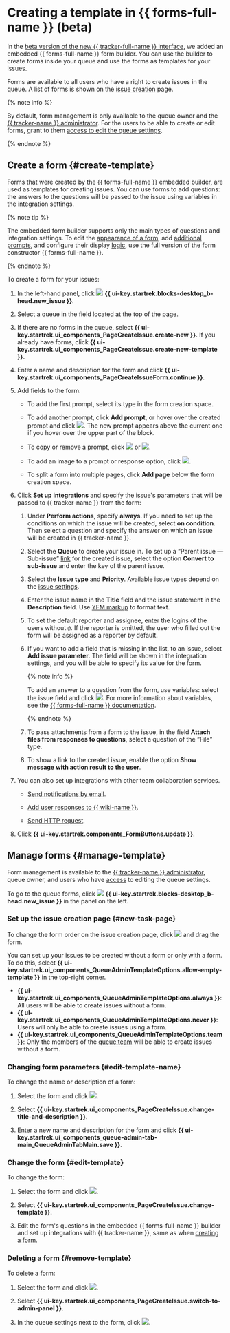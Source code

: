 # Creating a template in {{ forms-full-name }} (beta)

In the [beta version of the new {{ tracker-full-name }} interface](../user/personal.md#sec_beta), we added an embedded {{ forms-full-name }} form builder. You can use the builder to create forms inside your queue and use the forms as templates for your issues.

Forms are available to all users who have a right to create issues in the queue. A list of forms is shown on the [issue creation](create-ticket.md) page.

{% note info %}

By default, form management is only available to the queue owner and the [{{ tracker-name }} administrator](../role-model.md#admin). For the users to be able to create or edit forms, grant to them [access to edit the queue settings](../manager/queue-access.md).

{% endnote %}

## Create a form {#create-template}

Forms that were created by the {{ forms-full-name }} embedded builder, are used as templates for creating issues. You can use forms to add questions: the answers to the questions will be passed to the issue using variables in the integration settings.

{% note tip %}

The embedded form builder supports only the main types of questions and integration settings. To edit the [appearance of a form](../../forms/appearance.md), add [additional prompts](../../forms/add-questions.md), and configure their display [logic](../../forms/send-condition.md), use the full version of the form constructor {{ forms-full-name }}.

{% endnote %}

To create a form for your issues:

1. In the left-hand panel, click ![](../../_assets/tracker/svg/create-task.svg) **{{ ui-key.startrek.blocks-desktop_b-head.new_issue }}**.

1. Select a queue in the field located at the top of the page.

1. If there are no forms in the queue, select **{{ ui-key.startrek.ui_components_PageCreateIssue.create-new }}**. If you already have forms, click **{{ ui-key.startrek.ui_components_PageCreateIssue.create-new-template }}**.

1. Enter a name and description for the form and click **{{ ui-key.startrek.ui_components_PageCreateIssueForm.continue }}**.

1. Add fields to the form.

   * To add the first prompt, select its type in the form creation space.

   * To add another prompt, click **Add prompt**, or hover over the created prompt and click ![](../../_assets/tracker/svg/icon-add.svg). The new prompt appears above the current one if you hover over the upper part of the block.

   * To copy or remove a prompt, click ![](../../_assets/tracker/svg/icon-copy.svg) or ![](../../_assets/tracker/svg/icon-remove.svg).

   * To add an image to a prompt or response option, click ![](../../_assets/tracker/svg/icon-picture.svg).

   * To split a form into multiple pages, click **Add page** below the form creation space.

1. Click **Set up integrations** and specify the issue's parameters that will be passed to {{ tracker-name }} from the form:

   1. Under **Perform actions**, specify **always**.
      If you need to set up the conditions on which the issue will be created, select **on condition**. Then select a question and specify the answer on which an issue will be created in {{ tracker-name }}.

   1. Select the **Queue** to create your issue in. To set up a <q>Parent issue — Sub-issue</q> [link](links.md) for the created issue, select the option **Convert to sub-issue** and enter the key of the parent issue.

   1. Select the **Issue type** and **Priority**. Available issue types depend on the [issue settings](../manager/add-ticket-type.md).

   1. Enter the issue name in the **Title** field and the issue statement in the **Description** field. Use [YFM markup](markup.md) to format text.

   1. To set the default reporter and assignee, enter the logins of the users without `@`. If the reporter is omitted, the user who filled out the form will be assigned as a reporter by default.

   1. If you want to add a field that is missing in the list, to an issue, select **Add issue parameter**. The field will be shown in the integration settings, and you will be able to specify its value for the form.

      {% note info %}

      To add an answer to a question from the form, use variables: select the issue field and click ![](../../_assets/tracker/svg/icon-add.svg). For more information about variables, see the [{{ forms-full-name }} documentation](../../forms/vars.md).

      {% endnote %}

   1. To pass attachments from a form to the issue, in the field **Attach files from responses to questions**, select a question of the <q>File</q> type.

   1. To show a link to the created issue, enable the option **Show message with action result to the user**.

1. You can also set up integrations with other team collaboration services.

   * [Send notifications by email](../../forms/send-mail.md).

   * [Add user responses to {{ wiki-name }}](../../forms/send-wiki.md).

   * [Send HTTP request](../../forms/send-request.md).

1. Click **{{ ui-key.startrek.components_FormButtons.update }}**.

## Manage forms {#manage-template}

Form management is available to the [{{ tracker-name }} administrator](../role-model.md#admin), queue owner, and users who have [access](../manager/queue-access.md) to editing the queue settings.

To go to the queue forms, click ![](../../_assets/tracker/svg/create-task.svg) **{{ ui-key.startrek.blocks-desktop_b-head.new_issue }}** in the panel on the left.

### Set up the issue creation page {#new-task-page}

To change the form order on the issue creation page, click ![](../../_assets/tracker/svg/range.svg) and drag the form.

You can set up your issues to be created without a form or only with a form. To do this, select **{{ ui-key.startrek.ui_components_QueueAdminTemplateOptions.allow-empty-template }}** in the top-right corner.
* **{{ ui-key.startrek.ui_components_QueueAdminTemplateOptions.always }}**: All users will be able to create issues without a form.
* **{{ ui-key.startrek.ui_components_QueueAdminTemplateOptions.never }}**: Users will only be able to create issues using a form.
* **{{ ui-key.startrek.ui_components_QueueAdminTemplateOptions.team }}**: Only the members of the [queue team](../manager/queue-team.md) will be able to create issues without a form.

### Changing form parameters {#edit-template-name}

To change the name or description of a form:

1. Select the form and click ![](../../_assets/horizontal-ellipsis.svg).

1. Select **{{ ui-key.startrek.ui_components_PageCreateIssue.change-title-and-description }}**.

1. Enter a new name and description for the form and click **{{ ui-key.startrek.ui_components_queue-admin-tab-main_QueueAdminTabMain.save }}**.

### Change the form {#edit-template}

To change the form:

1. Select the form and click ![](../../_assets/horizontal-ellipsis.svg).

1. Select **{{ ui-key.startrek.ui_components_PageCreateIssue.change-template }}**.

1. Edit the form's questions in the embedded {{ forms-full-name }} builder and set up integrations with {{ tracker-name }}, same as when [creating a form](#create-template).

### Deleting a form {#remove-template}

To delete a form:

1. Select the form and click ![](../../_assets/horizontal-ellipsis.svg).

1. Select **{{ ui-key.startrek.ui_components_PageCreateIssue.switch-to-admin-panel }}**.

1. In the queue settings next to the form, click ![](../../_assets/tracker/icon-delete.png).
